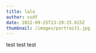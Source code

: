 ```yaml
---
title: lala
author: ssdf
date: 2022-09-25T13:29:15.615Z
thumbnail: /images/portrait1.jpg
---
```

t﻿est test test